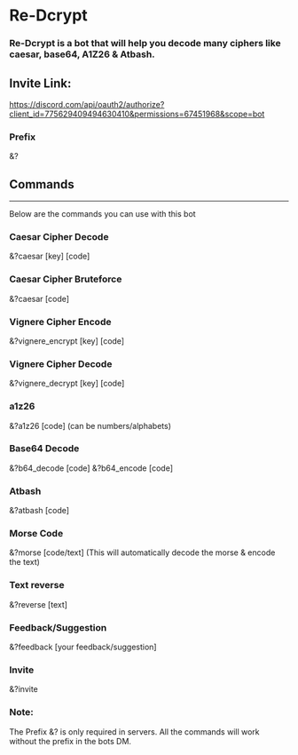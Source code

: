 # Re-Dcrypt 
### Re-Dcrypt is a bot that will help you decode many ciphers like caesar, base64, A1Z26 & Atbash.

## Invite Link:
https://discord.com/api/oauth2/authorize?client_id=775629409494630410&permissions=67451968&scope=bot

### Prefix

&?

## Commands
--------

Below are the commands you can use with this bot

### Caesar Cipher Decode

&?caesar \[key\] \[code\]

### Caesar Cipher Bruteforce

&?caesar \[code\]

### Vignere Cipher Encode

&?vignere\_encrypt \[key\] \[code\]

### Vignere Cipher Decode

&?vignere\_decrypt \[key\] \[code\]

### a1z26

&?a1z26 \[code\] (can be numbers/alphabets)

### Base64 Decode

&?b64\_decode \[code\] &?b64\_encode \[code\]

### Atbash

&?atbash \[code\]

### Morse Code

&?morse \[code/text\] (This will automatically decode the morse & encode the text)

### Text reverse

&?reverse \[text\]

### Feedback/Suggestion

&?feedback \[your feedback/suggestion\]

### Invite

&?invite

### Note:

The Prefix &? is only required in servers. All the commands will work without the prefix in the bots DM.
